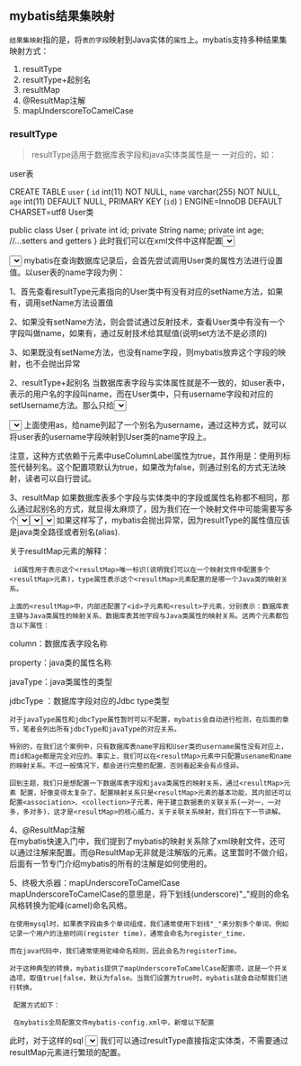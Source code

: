 ## mybatis结果集映射

`结果集映射`指的是，将`表的字段`映射到Java实体的`属性`上。mybatis支持多种结果集映射方式：

1. resultType
2. resultType+起别名
3. resultMap
4. @ResultMap注解
5. mapUnderscoreToCamelCase

### resultType

>resultType适用于数据库表字段和java实体类属性是一 一对应的，如：

user表

CREATE TABLE `user` (
   `id` int(11) NOT NULL,
   `name` varchar(255) NOT NULL,
   `age` int(11) DEFAULT NULL,
   PRIMARY KEY (`id`)
 ) ENGINE=InnoDB DEFAULT CHARSET=utf8
User类

public class User {
    private int id;
    private String name;
    private int age;
    //...setters and getters
}
此时我们可以在xml文件中这样配置<select>元素

<select id="selectById" parameterType="int" resultType="com.tianshouzhi.mybatis.quickstart.domain.User">
        select id,name,age from user where id= #{id}
</select>
mybatis在查询数据库记录后，会首先尝试调用User类的属性方法进行设置值。以user表的name字段为例：

1、首先查看resultType元素指向的User类中有没有对应的setName方法，如果有，调用setName方法设置值

2、如果没有setName方法，则会尝试通过反射技术，查看User类中有没有一个字段叫做name，如果有，通过反射技术给其赋值(说明set方法不是必须的)

3、如果既没有setName方法，也没有name字段，则mybatis放弃这个字段的映射，也不会抛出异常



2、resultType+起别名
        当数据库表字段与实体属性就是不一致的，如user表中，表示的用户名的字段叫name，而在User类中，只有username字段和对应的setUsername方法。那么只给<select>元素设置resultType属性，就无法给User类的username字段赋值。此时可以通过起别名的方式：

<select id="selectById" parameterType="int" resultType="com.tianshouzhi.mybatis.quickstart.domain.User">
        select id,name as username,age from user where id= #{id}
</select>
上面使用as，给name列起了一个别名为username，通过这种方式，就可以将user表的username字段映射到User类的name字段上。

注意，这种方式依赖于<settings>元素中useColumnLabel属性为true，其作用是：使用列标签代替列名。这个配置项默认为true，如果改为false，则通过别名的方式无法映射，读者可以自行尝试。

<configuration>
   <!--使用列标签代替列名，取值true | false，默认为true，改为false的无法通过别名映射。-->
    <settings>
        <setting name="useColumnLabel" value="true"/>
    </settings>
    <!--其他配置-->
</configuration>
3、resultMap
        如果数据库表多个字段与实体类中的字段或属性名称都不相同，那么通过起别名的方式，就显得太麻烦了，因为我们在一个映射文件中可能需要写多个<select>元素，每个里面都要其别名，极容易出错。

        此时我们可以在mappers配置文件中配置一个<resultMap>元素，如下

<?xml version="1.0" encoding="UTF-8" ?>
<!DOCTYPE mapper PUBLIC "-//mybatis.org//DTD Mapper 3.0//EN"
        "http://mybatis.org/dtd/mybatis-3-mapper.dtd">;
<mapper namespace="com.tianshouzhi.mybatis.quickstart.mapper.UserMapper">
    <!--定义resultMap元素-->
    <resultMap id="userMap" type="com.tianshouzhi.mybatis.resultmap.User">
        <id column="id" property="id"  javaType="java.lang.Integer" jdbcType="INTEGER"/>
        <result column="name" property="username"  javaType="java.lang.String" jdbcType="VARCHAR"/>
        <result column="age" property="age" javaType="java.lang.Integer" jdbcType="INTEGER"/>
    </resultMap>
 
 <!--使用resultMap属性代替resultType，其值为上面<resultType>元素的id属性值-->
    <select id="testResultMap" parameterType="int" resultMap="userMap">
        select id,name,age from user where id= #{id}
    </select>
</mapper>
在上面的代码中，我们配置了一个<resultMap>元素，然后在<select>元素中，通过resultMap属性指向<resultMap>元素的id字段的值。

注意这里经常会有人忘记将resultType改成resultMap，如：

<!--错误的用法：直接将resultType值改为userMap，resultType的属性值应该是java类全路径或者别名-->
<select id="testResultMap" parameterType="int" resultType="userMap">
        select id,name,age from user where id= #{id}
    </select>
如果这样写了，mybatis会抛出异常，因为resultType的属性值应该是java类全路径或者别名(alias).

关于resultMap元素的解释：

     id属性用于表示这个<resultMap>唯一标识(说明我们可以在一个映射文件中配置多个<resultMap>元素)，type属性表示这个<resultMap>元素配置的是哪一个Java类的映射关系。

    上面的<resultMap>中，内部还配置了<id>子元素和<result>子元素，分别表示：数据库表主键与Java类属性的映射关系、数据库表其他字段与Java类属性的映射关系。这两个元素都包含以下属性：

column：数据库表字段名称

property：java类的属性名称

javaType：java类属性的类型

 jdbcType ：数据库字段对应的Jdbc type类型     

    对于javaType属性和jdbcType属性暂时可以不配置，mybatis会自动进行检测，在后面的章节，笔者会列出所有jdbcType和javaType的对应关系。

    特别的，在我们这个案例中，只有数据库表name字段和User类的username属性没有对应上，而id和age都是完全对应的。事实上，我们可以在<resultMap>元素中只配置usename和name的映射关系。不过一般情况下，都会进行完整的配置，否则看起来会有点怪异。

    回到主题，我们只是想配置一下数据库表字段和java类属性的映射关系，通过<resultMap>元素 配置，好像变得太复杂了。配置映射关系只是<resultMap>元素的基本功能，其内部还可以配置<association>、<collection>子元素，用于建立数据表的关联关系(一对一，一对多，多对多)，这才是<resultMap>的核心威力，关于关联关系映射，我们将在下一节讲解。

4、@ResultMap注解  
    在mybatis快速入门中，我们提到了mybatis的映射关系除了xml映射文件，还可以通过注解来配置。而@ResultMap无非就是注解版的<resultMap>元素。这里暂时不做介绍，后面有一节专门介绍mybatis的所有的注解是如何使用的。



5、终极大杀器：mapUnderscoreToCamelCase
    mapUnderscoreToCamelCase的意思是，将下划线(underscore)"_"规则的命名风格转换为驼峰(camel)命名风格。

    在使用mysql时，如果表字段由多个单词组成，我们通常使用下划线"_"来分割多个单词，例如记录一个用户的注册时间(register time)，通常会命名为register_time，

    而在java代码中，我们通常使用驼峰命名规则，因此会名为registerTime。

    对于这种典型的转换，mybatis提供了mapUnderscoreToCamelCase配置项，这是一个开关选项，取值true|false，默认为false。当我们设置为true时，mybatis就会自动帮我们进行转换。

     配置方式如下：

     在mybatis全局配置文件mybatis-config.xml中，新增以下配置

<configuration>
   <!--开启下划线"_"与驼峰命名规则自动转换-->
    <settings>
        <setting name="mapUnderscoreToCamelCase" value="true"/>
    </settings>
    <!--其他配置-->
</configuration>
此时，对于这样的sql

<select id="selectById" parameterType="int" resultType="com.tianshouzhi.mybatis.quickstart.domain.User">
        select id,name,register_time from user where id= #{id}
</select>
我们可以通过resultType直接指定实体类，不需要通过resultMap元素进行繁琐的配置。